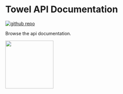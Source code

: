 # Towel API Documentation

<a href="https://github.com/ZacharyPatten/Towel" alt="Github Repository"><img alt="github repo" src="https://img.shields.io/badge/github-repo-%2324292e?logo=github" title="Go To Github Repo" alt="Github Repository"></a>

Browse the api documentation.

<img src="https://github.com/ZacharyPatten/Towel/blob/master/.github/Resources/Logo.svg?raw=true" height="150">
